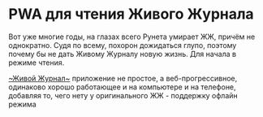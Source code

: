 # PWA для чтения Живого Журнала

Вот уже многие годы, на глазах всего Рунета умирает ЖЖ, причём не однократно. Судя по всему, похорон дожидаться глупо, поэтому почему бы не дать Живому Журналу новую жизнь. Для начала в режиме чтения.

[~Живой Журнал~](https://livejournal.in-wave.com) приложение не простое, а веб-прогрессивное, одинаково хорошо работающее и на компьютере и на телефоне, добавляя то, чего нету у оригинального ЖЖ - поддержку офлайн режима
